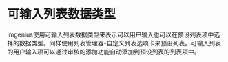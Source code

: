 # 可输入列表数据类型

imgenius使用可输入列表数据类型来表示可以用户输入也可以在预设列表项中选择的数据类型。同样使用列表管理器-自定义列表选项卡来预设列表。可输入列表的用户输入项可以通过审核的添加功能自动添加到预设列表的列表项中。